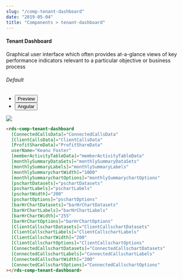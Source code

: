 ```yaml
---
slug: "/comp-tenant-dashboard"
date: "2019-05-04"
title: "Components > tenant-dashboard"
---
```

<!-- CSS only -->
<link href="https://cdn.jsdelivr.net/npm/bootstrap@5.1.3/dist/css/bootstrap.min.css" rel="stylesheet" integrity="sha384-1BmE4kWBq78iYhFldvKuhfTAU6auU8tT94WrHftjDbrCEXSU1oBoqyl2QvZ6jIW3" crossorigin="anonymous">
<link rel="stylesheet" href="../assets/css/style-elements.css">

#### Tenant Dashboard

<p>Graphical user interface which often provides at-a-glance views of key performance indicators relevant to a particular objective or business process</p>
<section class="py-4">  
<h6>Default</h6>                                                                                                
    <div class="py-3">
      <div class="cust-tabs">
        <ul class="nav nav-tabs" id="myTab" role="tablist">
          <li class="nav-item" role="presentation">
            <button class="nav-link active" id="PreviewBasic-tab" data-bs-toggle="tab" data-bs-target="#PreviewBasic" type="button" role="tab" aria-controls="PreviewBasic" aria-selected="true">Preview </button>
          </li>
          <li class="nav-item" role="presentation">
            <button class="nav-link" id="AngularBasic-tab" data-bs-toggle="tab" data-bs-target="#AngularBasic" type="button" role="tab" aria-controls="AngularBasic" aria-selected="false"><i class="bi bi-code-slash" style="font-size:1.0rem"></i>Angular</button>
          </li>
        </ul>
      </div>
      <div class="tab-content card border" id="myTabContent">
        <div class="tab-pane fade show active" id="PreviewBasic" role="tabpanel" aria-labelledby="PreviewBasic-tab">
         <div class="contents p-5">
              <div class="row">
            <div class="col-md-12">
              <img src="/images/tenant-dashboard.png" class="img-fluid ">
           </div>
          </div>              
  </div>
        </div>
        <div class="tab-pane fade show" id="AngularBasic" role="tabpanel" aria-labelledby="AngularBasic-tab">
          <div class="contents bg-code">
<div class="row m-0">

```html
<rds-comp-tenant-dashboard
  [ConnectedCallsData]="ConnectedCallsData"
  [ClientCallsData]="ClientCallsData"
  [ProfitShareData]="ProfitShareData"
  userName="Keanu Foster"
  [memberActivityTableData]="memberActivityTableData"
  [monthlySummaryDataSets]="monthlySummaryDataSets"
  [monthlySummaryLabels]="monthlySummaryLabels"
  [monthlySummarychartWidth]="1000"
  [monthlySummarychartOptions]="monthlySummarychartOptions"
  [pschartDatasets]="pschartDatasets"
  [pschartLabels]="pschartLabels"
  [pschartWidth]="200"
  [pschartOptions]="pschartOptions"
  [barHrChartDatasets]="barHrChartDatasets"
  [barHrChartLabels]="barHrChartLabels"
  [barHrChartWidth]="255"
  [barHrChartOptions]="barHrChartOptions"
  [ClientCallschartDatasets]="ClientCallschartDatasets"
  [ClientCallschartLabels]="ClientCallschartLabels"
  [ClientCallschartWidth]="200"
  [ClientCallschartOptions]="ClientCallschartOptions"
  [ConnectedCallschartDatasets]="ConnectedCallschartDatasets"
  [ConnectedCallschartLabels]="ConnectedCallschartLabels"
  [ConnectedCallschartWidth]="200"
  [ConnectedCallschartOptions]="ConnectedCallschartOptions"
></rds-comp-tenant-dashboard>
```
</div>
</div>
  </div>
        </div>
      </div>
    </div>
  </section>
                                                                                                                 
